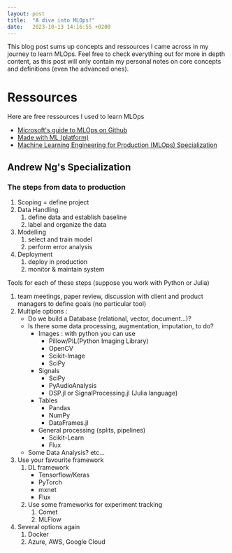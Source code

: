 ```yaml
---
layout: post
title:  "A dive into MLOps!"
date:   2023-10-13 14:16:55 +0200
---
```

This blog post sums up concepts and ressources I came across in my journey to learn MLOps. Feel free to check everything out for more in depth content, as this post will only contain my personal notes on core concepts and definitions (even the advanced ones).


# Ressources

Here are free ressources I used to learn MLOps
- [Microsoft's guide to MLOps on Github](https://github.com/microsoft/MLOps)
- [Made with ML (platform)](https://madewithml.com/)
- [Machine Learning Engineering for Production (MLOps) Specialization](https://www.youtube.com/watch?v=NgWujOrCZFo&list=PLVd1sFtZgLA7gPFPB8nPVEgOG1a5BkmSR)


## Andrew Ng's Specialization 

### The steps from data to production 
1. Scoping = define project
2. Data Handling
   1. define data and establish baseline
   2. label and organize the data
3. Modelling 
   1. select and train model
   2. perform error analysis
4. Deployment
   1. deploy in production 
   2. monitor & maintain system

Tools for each of these steps (suppose you work with Python or Julia)

1. team meetings, paper review, discussion with client and product managers to define goals (no particular tool)
2. Multiple options :
   - Do we build a Database (relational, vector, document...)? 
   - Is there some data processing, augmentation, imputation, to do? 
     - Images : with python you can use
       - Pillow/PIL(Python Imaging Library)
       - OpenCV
       - Scikit-Image
       - SciPy
     - Signals
       - SciPy
       - PyAudioAnalysis
       - DSP.jl or SignalProcessing.jl (Julia language)
     - Tables
       - Pandas
       - NumPy
       - DataFrames.jl
     - General processing (splits, pipelines)
       - Scikit-Learn
       - Flux
   - Some Data Analysis? etc...
3. Use your favourite framework
   1. DL framework 
      - Tensorflow/Keras
      - PyTorch
      - mxnet 
      - Flux
   2. Use some frameworks for experiment tracking 
      1. Comet
      2. MLFlow
4. Several options again
   1. Docker
   2. Azure, AWS, Google Cloud





